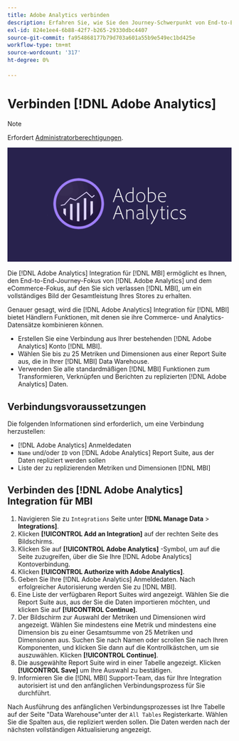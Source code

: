 ```yaml
---
title: Adobe Analytics verbinden
description: Erfahren Sie, wie Sie den Journey-Schwerpunkt von End-to-End-Kunden zusammenführen können. [!DNL Adobe Analytics] und dem eCommerce-Fokus, auf den Sie sich verlassen [!DNL MBI].
exl-id: 824e1ee4-6b88-42f7-b265-29330dbc4407
source-git-commit: fa954868177b79d703a601a55b9e549ec1bd425e
workflow-type: tm+mt
source-wordcount: '317'
ht-degree: 0%

---
```


# Verbinden [!DNL Adobe Analytics]

>[!NOTE]
>
>Erfordert [Administratorberechtigungen](../../../administrator/user-management/user-management.md).

![](../../../assets/adobe-analytic-slogo.png)

Die [!DNL Adobe Analytics] Integration für [!DNL MBI] ermöglicht es Ihnen, den End-to-End-Journey-Fokus von [!DNL Adobe Analytics] und dem eCommerce-Fokus, auf den Sie sich verlassen [!DNL MBI], um ein vollständiges Bild der Gesamtleistung Ihres Stores zu erhalten.

Genauer gesagt, wird die [!DNL Adobe Analytics] Integration für [!DNL MBI] bietet Händlern Funktionen, mit denen sie ihre Commerce- und Analytics-Datensätze kombinieren können.
- Erstellen Sie eine Verbindung aus Ihrer bestehenden [!DNL Adobe Analytics] Konto [!DNL MBI].
- Wählen Sie bis zu 25 Metriken und Dimensionen aus einer Report Suite aus, die in Ihrer [!DNL MBI] Data Warehouse.
- Verwenden Sie alle standardmäßigen [!DNL MBI] Funktionen zum Transformieren, Verknüpfen und Berichten zu replizierten [!DNL Adobe Analytics] Daten.

## Verbindungsvoraussetzungen

Die folgenden Informationen sind erforderlich, um eine Verbindung herzustellen:
- [!DNL Adobe Analytics] Anmeldedaten
- `Name` und/oder `ID` von [!DNL Adobe Analytics] Report Suite, aus der Daten repliziert werden sollen
- Liste der zu replizierenden Metriken und Dimensionen [!DNL MBI]

## Verbinden des [!DNL Adobe Analytics] Integration für MBI

1. Navigieren Sie zu `Integrations` Seite unter **[!DNL Manage Data** > **Integrations]**.
1. Klicken **[!UICONTROL Add an Integration]** auf der rechten Seite des Bildschirms.
1. Klicken Sie auf **[!UICONTROL Adobe Analytics]** -Symbol, um auf die Seite zuzugreifen, über die Sie Ihre [!DNL Adobe Analytics] Kontoverbindung.
1. Klicken **[!UICONTROL Authorize with Adobe Analytics]**.
1. Geben Sie Ihre [!DNL Adobe Analytics] Anmeldedaten. Nach erfolgreicher Autorisierung werden Sie zu [!DNL MBI].
1. Eine Liste der verfügbaren Report Suites wird angezeigt. Wählen Sie die Report Suite aus, aus der Sie die Daten importieren möchten, und klicken Sie auf **[!UICONTROL Continue]**.
1. Der Bildschirm zur Auswahl der Metriken und Dimensionen wird angezeigt. Wählen Sie mindestens eine Metrik und mindestens eine Dimension bis zu einer Gesamtsumme von 25 Metriken und Dimensionen aus. Suchen Sie nach Namen oder scrollen Sie nach Ihren Komponenten, und klicken Sie dann auf die Kontrollkästchen, um sie auszuwählen. Klicken **[!UICONTROL Continue]**.
1. Die ausgewählte Report Suite wird in einer Tabelle angezeigt. Klicken **[!UICONTROL Save]** um Ihre Auswahl zu bestätigen.
1. Informieren Sie die [!DNL MBI] Support-Team, das für Ihre Integration autorisiert ist und den anfänglichen Verbindungsprozess für Sie durchführt.

Nach Ausführung des anfänglichen Verbindungsprozesses ist Ihre Tabelle auf der Seite &quot;Data Warehouse&quot;unter der `All Tables` Registerkarte. Wählen Sie die Spalten aus, die repliziert werden sollen. Die Daten werden nach der nächsten vollständigen Aktualisierung angezeigt.
